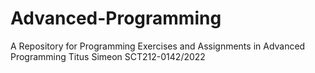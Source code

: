# Advanced-Programming
A Repository for Programming Exercises and Assignments in Advanced Programming 
Titus Simeon SCT212-0142/2022
